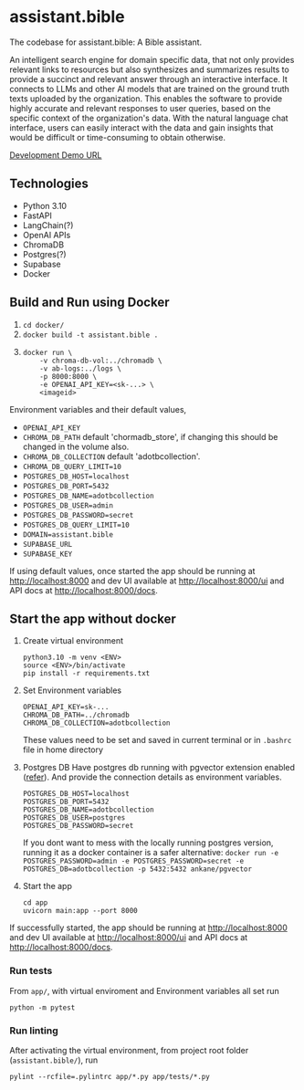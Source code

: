 # assistant.bible
The codebase for assistant.bible: A Bible assistant.

An intelligent search engine for domain specific data, that not only provides relevant links to resources but also synthesizes and summarizes results to provide a succinct and relevant answer through an interactive interface. It connects to LLMs and other AI models that are trained on the ground truth texts uploaded by the organization. This enables the software to provide highly accurate and relevant responses to user queries, based on the specific context of the organization's data. With the natural language chat interface, users can easily interact with the data and gain insights that would be difficult or time-consuming to obtain otherwise.

[Development Demo URL](#)

## Technologies
* Python 3.10
* FastAPI
* LangChain(?)
* OpenAI APIs
* ChromaDB
* Postgres(?)
* Supabase
* Docker


## Build and Run using Docker

1. `cd docker/`
1. `docker build -t assistant.bible .`
1. 
	```
	docker run \
		-v chroma-db-vol:../chromadb \
		-v ab-logs:../logs \
		-p 8000:8000 \
		-e OPENAI_API_KEY=<sk-...> \
		<imageid>
	```

Environment variables and their default values, 
* `OPENAI_API_KEY`
* `CHROMA_DB_PATH` default 'chormadb_store', if changing this should be changed in the volume also.
* `CHROMA_DB_COLLECTION` default 'adotbcollection'.
* `CHROMA_DB_QUERY_LIMIT=10`
* `POSTGRES_DB_HOST=localhost`
* `POSTGRES_DB_PORT=5432`
* `POSTGRES_DB_NAME=adotbcollection`
* `POSTGRES_DB_USER=admin`
* `POSTGRES_DB_PASSWORD=secret`
* `POSTGRES_DB_QUERY_LIMIT=10`
* `DOMAIN=assistant.bible`
* `SUPABASE_URL`
* `SUPABASE_KEY`


If using default values, once started the app should be running at [http://localhost:8000](http://localhost:8000) and dev UI available at [http://localhost:8000/ui](http://localhost:8000/ui) and API docs at [http://localhost:8000/docs](http://localhost:8000/docs).

## Start the app without docker

1. Create virtual environment
	```
	python3.10 -m venv <ENV>
	source <ENV>/bin/activate
	pip install -r requirements.txt
	```
1. Set Environment variables
	```
	OPENAI_API_KEY=sk-...
	CHROMA_DB_PATH=../chromadb
	CHROMA_DB_COLLECTION=adotbcollection
	```
	These values need to be set and saved in current terminal or in `.bashrc` file in home directory
1. Postgres DB
	Have postgres db running with pgvector extension enabled ([refer](https://github.com/pgvector/pgvector)). And provide the connection details as environment variables.
	```
	POSTGRES_DB_HOST=localhost
	POSTGRES_DB_PORT=5432
	POSTGRES_DB_NAME=adotbcollection
	POSTGRES_DB_USER=postgres
	POSTGRES_DB_PASSWORD=secret
	```
	If you dont want to mess with the locally running postgres version, running it as a docker container is a safer alternative: 
	`docker run -e POSTGRES_PASSWORD=admin -e POSTGRES_PASSWORD=secret -e POSTGRES_DB=adotbcollection -p 5432:5432 ankane/pgvector`

1. Start the app
	```
	cd app
	uvicorn main:app --port 8000
	```
If successfully started, the app should be running at [http://localhost:8000](http://localhost:8000) and dev UI available at [http://localhost:8000/ui](http://localhost:8000/ui) and API docs at [http://localhost:8000/docs](http://localhost:8000/docs).

### Run tests

From `app/`, with virtual enviroment and Environment variables all set run

```
python -m pytest
```

### Run linting

After activating the virtual environment, from project root folder (`assistant.bible/`), run 

```
pylint --rcfile=.pylintrc app/*.py app/tests/*.py
```
